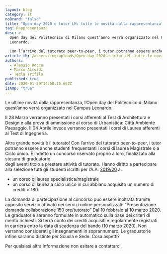 ```yaml
---
layout: blog
category: it
noBrand: "false"
title: "Open day 2020 e tutor LM: tutte le novità dalla rappresentanza"
tag: Rappresentanza
desc: >-
  Open day del Politecnico di Milano quest’anno verrà organizzato nel Campus
  Leonardo.

  Con l’arrivo del tutorato peer-to-peer, i tutor potranno essere anche studenti!
article_th: /assets/img/uploads/Open-day-2020-e-tutor-LM--tutte-le-novità-dalla-rappresentanza.jpg
authors:
  - Alessio Rocca
  - Marco Airoldi
  - Tecla Trifilo
published: true
date: 2020-01-29T14:58:15.662Z
isAmp: "true"
---
```

Le ultime novità dalla rappresentanza, l’Open day del Politecnico di Milano quest’anno verrà organizzato nel Campus Leonardo.

Il 28 Marzo verranno presentati i corsi afferenti al Test di Architettura e Design e alla prova di ammissione al corso di Urbanistica: Città Ambiente Paesaggio. Il 04 Aprile invece verranno presentati i corsi di Laurea afferenti al Test di Ingegneria.

Altra grande novità è il tutorato! Con l’arrivo del tutorato peer-to-peer, i tutor potranno essere anche studenti frequentanti i corsi di laurea Magistrale o a Ciclo unico. 
È indetto un concorso riservato proprio a loro, finalizzato alla stesura di graduatorie\
degli aventi titolo a prestare attività di tutorato. Hanno diritto a partecipare alla selezione tutti gli studenti iscritti per l’A.A. [2019/20](tel:201920) a:

* un corso di laurea specialistica/magistrale
* un corso di laurea a ciclo unico in cui abbiano acquisito un numero di crediti > 180.

La domanda di partecipazione al concorso può essere inoltrata tramite apposito servizio attivato nei servizi online personalizzati: “Presentazione domanda collaborazione 150 ore/tutorato”
Dal 10 febbraio al 10 marzo 2020. Le graduatorie saranno formulate in automatico sulla base dei criteri di merito richiesti. Si terrà conto dei crediti acquisiti e regolarmente registrati in carriera entro la data di scadenza del bando (10 marzo 2020). Non verranno considerati gli insegnamenti in soprannumero. Le graduatorie infine saranno distinte per Scuola e Sede. Cosa aspetti?

Per qualsiasi altra informazione non esitare a contattarci.